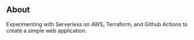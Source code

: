 ## About
Experimenting with Serverless on AWS, Terraform, and Github Actions to create a simple web application.
